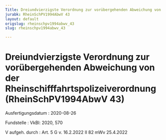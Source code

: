 ```yaml
---
Title: Dreiundvierzigste Verordnung zur vorübergehenden Abweichung von der Rheinschifffahrtspolizeiverordnung
jurabk: RheinSchPV1994AbwV 43
layout: default
origslug: rheinschpv1994abwv_43
slug: rheinschpv1994abwv_43

---
```


# Dreiundvierzigste Verordnung zur vorübergehenden Abweichung von der Rheinschifffahrtspolizeiverordnung (RheinSchPV1994AbwV 43)

Ausfertigungsdatum
:   2020-08-26

Fundstelle
:   VkBl: 2020, 570

V aufgeh. durch
:   Art. 5 G v. 16.2.2022 II 82 mWv 25.4.2022

